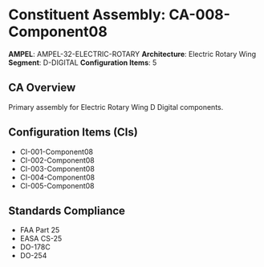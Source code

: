 # Constituent Assembly: CA-008-Component08

**AMPEL**: AMPEL-32-ELECTRIC-ROTARY
**Architecture**: Electric Rotary Wing
**Segment**: D-DIGITAL
**Configuration Items**: 5

## CA Overview
Primary assembly for Electric Rotary Wing D Digital components.

## Configuration Items (CIs)
- CI-001-Component08
- CI-002-Component08
- CI-003-Component08
- CI-004-Component08
- CI-005-Component08

## Standards Compliance
- FAA Part 25
- EASA CS-25
- DO-178C
- DO-254
